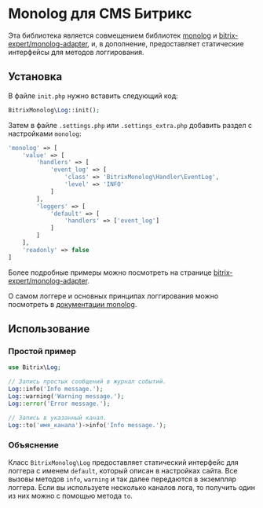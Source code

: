 # Monolog для CMS Битрикс

Эта библиотека является совмещением библиотек [monolog](https://github.com/Seldaek/monolog) и [bitrix-expert/monolog-adapter](https://github.com/bitrix-expert/monolog-adapter), и, в дополнение, предоставляет статические интерфейсы для методов логгирования.

## Установка

В файле `init.php` нужно вставить следующий код:

```php
BitrixMonolog\Log::init();
```

Затем в файле `.settings.php` или `.settings_extra.php` добавить раздел с настройками `monolog`:

```php
'monolog' => [
    'value' => [
        'handlers' => [
            'event_log' => [
                'class' => 'BitrixMonolog\Handler\EventLog',
                'level' => 'INFO'
            ]
        ],
        'loggers' => [
            'default' => [
                'handlers' => ['event_log']
            ]
        ]
    ],
    'readonly' => false
]
```

Более подробные примеры можно посмотреть на странице [bitrix-expert/monolog-adapter](https://github.com/bitrix-expert/monolog-adapter#usage).

О самом логгере и основных принципах логгирования можно посмотреть в [документации monolog](https://github.com/Seldaek/monolog).

## Использование

### Простой пример

```php
use Bitrix\Log;

// Запись простых сообщений в журнал событий.
Log::info('Info message.');
Log::warning('Warning message.');
Log::error('Error message.');

// Запись в указанный канал.
Log::to('имя_канала')->info('Info message.');
```

### Объяснение

Класс `BitrixMonolog\Log` предоставляет статический интерфейс для логгера с именем `default`, который описан в настройках сайта. Все вызовы методов `info`, `warning` и так далее передаются в экземпляр логгера. Если вы используете несколько каналов лога, то получить один из них можно с помощью метода `to`.